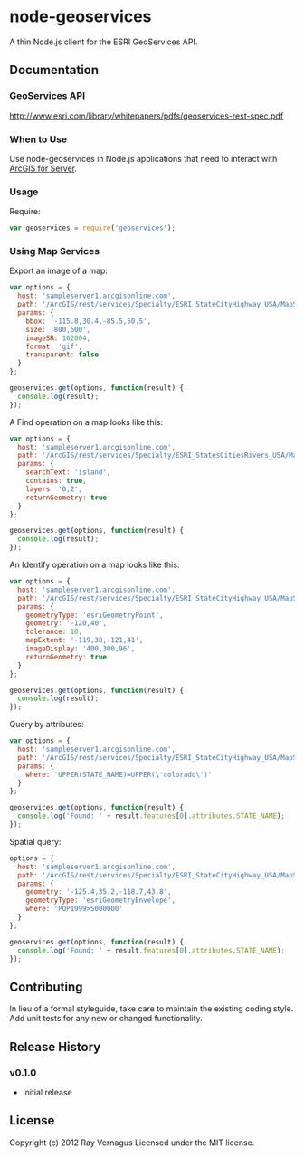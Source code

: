 # node-geoservices
A thin Node.js client for the ESRI GeoServices API.

## Documentation

### GeoServices API

http://www.esri.com/library/whitepapers/pdfs/geoservices-rest-spec.pdf

### When to Use
Use node-geoservices in Node.js applications that need to interact with [ArcGIS for Server](http://www.esri.com/software/arcgis/arcgisserver).

### Usage
Require:
```javascript
var geoservices = require('geoservices');
```

### Using Map Services
Export an image of a map:
```javascript
var options = {
  host: 'sampleserver1.arcgisonline.com',
  path: '/ArcGIS/rest/services/Specialty/ESRI_StateCityHighway_USA/MapServer/export',
  params: {
    bbox: '-115.8,30.4,-85.5,50.5',
    size: '800,600',
    imageSR: 102004,
    format: 'gif',
    transparent: false
  }
};

geoservices.get(options, function(result) {
  console.log(result);
});
```
A Find operation on a map looks like this:
```javascript
var options = {
  host: 'sampleserver1.arcgisonline.com',
  path: '/ArcGIS/rest/services/Specialty/ESRI_StatesCitiesRivers_USA/MapServer/find',
  params: {
    searchText: 'island',
    contains: true,
    layers: '0,2',
    returnGeometry: true
  }
};

geoservices.get(options, function(result) {
  console.log(result);
});
```

An Identify operation on a map looks like this:
```javascript
var options = {
  host: 'sampleserver1.arcgisonline.com',
  path: '/ArcGIS/rest/services/Specialty/ESRI_StateCityHighway_USA/MapServer/identify',
  params: {
    geometryType: 'esriGeometryPoint',
    geometry: '-120,40',
    tolerance: 10,
    mapExtent: '-119,38,-121,41',
    imageDisplay: '400,300,96',
    returnGeometry: true
  }
};

geoservices.get(options, function(result) {
  console.log(result);
});
```

Query by attributes:
```javascript
var options = {
  host: 'sampleserver1.arcgisonline.com',
  path: '/ArcGIS/rest/services/Specialty/ESRI_StateCityHighway_USA/MapServer/1/query',
  params: {
    where: 'UPPER(STATE_NAME)=UPPER(\'colorado\')'
  }
};

geoservices.get(options, function(result) {
  console.log('Found: ' + result.features[0].attributes.STATE_NAME);
});
```

Spatial query:
```javascript
options = {
  host: 'sampleserver1.arcgisonline.com',
  path: '/ArcGIS/rest/services/Specialty/ESRI_StateCityHighway_USA/MapServer/1/query',
  params: {
    geometry: '-125.4,35.2,-118.7,43.8',
    geometryType: 'esriGeometryEnvelope',
    where: 'POP1999>5000000'
  }
};

geoservices.get(options, function(result) {
  console.log('Found: ' + result.features[0].attributes.STATE_NAME);
});
```

## Contributing
In lieu of a formal styleguide, take care to maintain the existing coding style. Add unit tests for any new or changed functionality.

## Release History

### v0.1.0
  - Initial release

## License
Copyright (c) 2012 Ray Vernagus
Licensed under the MIT license.